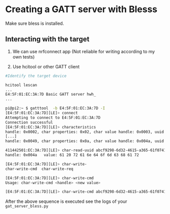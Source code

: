 # Creating a GATT server with Blesss
Make sure bless is installed. 

## Interacting with the target
1. We can use nrfconnect app (Not reliable for writing according to my own tests)

2. Use hcitool or other GATT client

```bash
#Identify the target device

hcitool lescan
...
E4:5F:01:EC:3A:7D Basic GATT server hwh_
...

pi@pi2:~ $ gatttool  -b E4:5F:01:EC:3A:7D -I
[E4:5F:01:EC:3A:7D][LE]> connect
Attempting to connect to E4:5F:01:EC:3A:7D
Connection successful
[E4:5F:01:EC:3A:7D][LE]> characteristics 
handle: 0x0002, char properties: 0x02, char value handle: 0x0003, uuid: 00002a00-0000-1000-8000-00805f9b34fb
[...]
handle: 0x0049, char properties: 0x0a, char value handle: 0x004a, uuid: abcf9298-6d32-4615-a365-61f074114425

411442501:EC:3A:7D][LE]> char-read-uuid abcf9298-6d32-4615-a365-61f074114425
handle: 0x004a 	 value: 61 20 72 61 6e 64 6f 6d 63 68 61 72 

[E4:5F:01:EC:3A:7D][LE]> char-write-
char-write-cmd  char-write-req  

[E4:5F:01:EC:3A:7D][LE]> char-write-cmd 
Usage: char-write-cmd <handle> <new value>          

[E4:5F:01:EC:3A:7D][LE]> char-write-cmd abcf9298-6d32-4615-a365-61f074114425 "EST"
```

After the above sequence is executed see the logs of your `gat_server_bless.py`